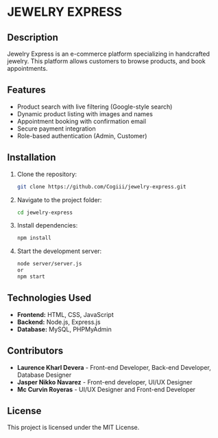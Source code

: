 # JEWELRY EXPRESS

## Description
Jewelry Express is an e-commerce platform specializing in handcrafted jewelry. This platform allows customers to browse products, and book appointments.

## Features
- Product search with live filtering (Google-style search)
- Dynamic product listing with images and names
- Appointment booking with confirmation email
- Secure payment integration
- Role-based authentication (Admin, Customer)

## Installation
1. Clone the repository:
   ```bash
   git clone https://github.com/Cogiii/jewelry-express.git
   ```
2. Navigate to the project folder:
   ```bash
   cd jewelry-express
   ```
3. Install dependencies:
   ```bash
   npm install
   ```
4. Start the development server:
   ```bash
   node server/server.js
   or
   npm start
   ```

## Technologies Used
- **Frontend:** HTML, CSS, JavaScript
- **Backend:** Node.js, Express.js
- **Database:** MySQL, PHPMyAdmin

## Contributors
- **Laurence Kharl Devera** - Front-end Developer, Back-end Developer, Database Designer
- **Jasper Nikko Navarez** - Front-end developer, UI/UX Designer
- **Mc Curvin Royeras** - UI/UX Designer and Front-end Developer

## License
This project is licensed under the MIT License.
